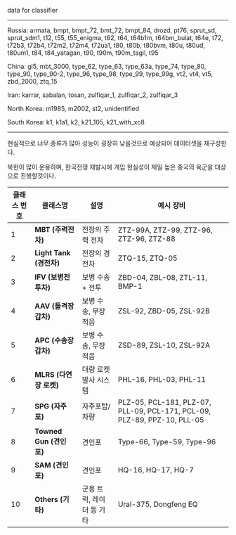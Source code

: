 data for classifier

---

Russia: armata, bmpt, bmpt_72, bmt_72, bmpt_84, drozd, pt76, sprut_sd, sprut_sdm1, t12, t55, t55_enigma, t62, t64, t64b1m, t64bm_bulat, t64e, t72, t72b3, t72b4, t72m2, t72m4, t72ua1, t80, t80b, t80bvm, t80u, t80ud, t80um1, t84, t84_yatagan, t90, t90m, t90m_tagil, t95


China: gl5, mbt_3000, type_62, type_63, type_63a, type_74, type_80, type_90, type_90-2, type_96, type_98, type_99, type_99g, vt2, vt4, vt5, zbd_2000, ztq_15


Iran: karrar, sabalan, tosan, zulfiqar_1, zulfiqar_2, zulfiqar_3


North Korea: m1985, m2002, st2, unidentified


South Korea: k1, k1a1, k2, k21_105, k21_with_xc8

---
현실적으로 너무 종류가 많아 성능이 굉장히 낮을것으로 예상되어 데이터셋을 재구성한다.

북한이 많이 운용하며, 한국전쟁 재발시에 개입 현실성이 제일 높은 중국의 육군을 대상으로 진행할것이다.

| 클래스 번호 | 클래스명              | 설명              | 예시 장비                 |
| ------ | ----------------- | --------------- | --------------------- |
| 1      | **MBT (주력전차)**    | 전장의 주력 전차       | ZTZ-99A, ZTZ-99, ZTZ-96, ZTZ-96, ZTZ-88 |
| 2      | **Light Tank (경전차)**    | 전장의 경전차       | ZTQ-15, ZTQ-05 |
| 3      | **IFV (보병전투차)**   | 보병 수송 + 전투      | ZBD-04, ZBL-08, ZTL-11, BMP-1         |
| 4      | **AAV (돌격장갑차)**   | 보병 수송, 무장 적음    | ZSL-92, ZBD-05, ZSL-92B      |
| 5      | **APC (수송장갑차)**   | 보병 수송, 무장 적음    | ZSD-89, ZSL-10, ZSL-92A      |
| 6      | **MLRS (다연장 로켓)** | 대량 로켓 발사 시스템    | PHL-16, PHL-03, PHL-11          |
| 7      | **SPG (자주포)**     | 자주포탑/차량  | PLZ-05, PCL-181, PLZ-07, PLL-09, PCL-171, PCL-09, PLZ-89, PPZ-10, PLL-05          |
| 8      | **Towned Gun (견인포)** | 견인포 | Type-66, Type-59, Type-96   |
| 9      | **SAM (견인포)** | 견인포 | HQ-16, HQ-17, HQ-7   |
| 10      | **Others (기타)**   | 군용 트럭, 레이더 등 기타 | Ural-375, Dongfeng EQ |
